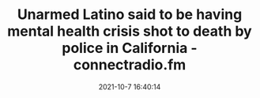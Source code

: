 ---
"title": "Unarmed Latino said to be having mental health crisis shot to death by police in California - connectradio.fm"
"date": "2021-10-7 16:40:14"
"feed_name": "GOOGLENEWSCONSTRUCTION"
"feed_website": "https://news.google.com/search?q=construction%2Bincident&hl=en-US&gl=US&ceid=US:en"
"feed_rss": "https://news.google.com/rss/search?q=construction%2Bincident&hl=en-US&gl=US&ceid=US:en"
"link": "https://www.connectradio.fm/2021/10/07/unarmed-latino-said-to-be-having-mental-health-crisis-shot-to-death-by-police-in-california/"
"source": "{'href': 'https://www.connectradio.fm', 'title': 'connectradio.fm'}"
"file": "_posts/2021-1-1-3edb26b639ff3005c67c96ec4c8004f5a7330a49.md"
"accident": "0"
"drilling": "0"
"dead": "0"
"injured": "0"
"arrested": "0"
"place": "unknown place"
"where": "unknown site"
"causes": "unknown"
"place_uri": "unknown place"
---